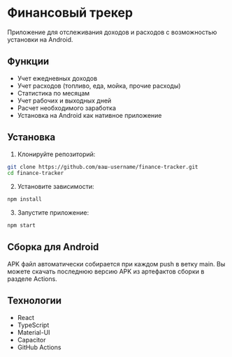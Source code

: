 # Финансовый трекер

Приложение для отслеживания доходов и расходов с возможностью установки на Android.

## Функции

- Учет ежедневных доходов
- Учет расходов (топливо, еда, мойка, прочие расходы)
- Статистика по месяцам
- Учет рабочих и выходных дней
- Расчет необходимого заработка
- Установка на Android как нативное приложение

## Установка

1. Клонируйте репозиторий:
```bash
git clone https://github.com/ваш-username/finance-tracker.git
cd finance-tracker
```

2. Установите зависимости:
```bash
npm install
```

3. Запустите приложение:
```bash
npm start
```

## Сборка для Android

APK файл автоматически собирается при каждом push в ветку main. Вы можете скачать последнюю версию APK из артефактов сборки в разделе Actions.

## Технологии

- React
- TypeScript
- Material-UI
- Capacitor
- GitHub Actions 